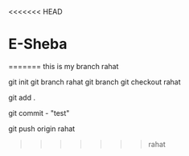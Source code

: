 <<<<<<< HEAD
# E-Sheba
=======
this is  my branch rahat

git init 
git branch rahat
git branch
git checkout rahat

git add .

git commit - "test"

git push origin rahat
>>>>>>> rahat
